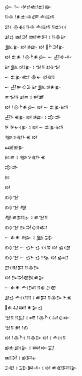 <div class='block'>
<div class='line'>𒅎 𒁹𒀸𒋩𒄑𒅗𒆗𒅔</div>
<div class='line'>𒀀𒈾 𒁹𒀭𒉺𒈾𒂇 𒋀𒅀</div>
<div class='line'>𒇻𒌋 𒁲𒈬 𒀀𒈾 𒋀𒅀 𒀀𒆗𒌋𒌋</div>
<div class='line'>𒋗𒌓 𒀜𒋫 𒌅𒌑𒁕 𒑱 𒀀𒆠𒄿</div>
<div class='line'>𒆥𒉌 𒊭 𒈗 𒊭 𒋻𒋫𒉌</div>
<div class='line'>𒊭 𒉺𒀭 𒁹𒁲𒋻𒀭𒅎 𒀸 𒌷𒄵𒋾</div>
<div class='line'>𒄿𒆥𒁀𒋙𒉌 𒑱 𒈠𒀀 𒋳𒈠</div>
<div class='line'>𒀸 𒉺𒉌𒅗 𒆠𒉡 𒋼𒊏𒋙</div>
<div class='line'>𒀸 𒌷𒊓𒄭𒊒 𒄿𒆥𒁀𒀭𒉌</div>
<div class='line'>𒌑𒈠𒀀 𒋗𒌑 𒑱 𒂍𒋢</div>
<div class='line'>𒊭 𒁹𒁲𒋻𒀭𒅎 𒊭 𒀸 𒉺𒉌𒅀</div>
<div class='line'>𒌷𒈨𒌍𒉌 𒊭 𒈗 𒑱 𒄠𒈥</div>
<div class='line'>𒃻 𒃻𒉡𒌋𒉌 𒑱 𒊭 𒀸 𒉺𒉌𒅀</div>
<div class='line'>𒀲𒆳𒊏𒈨𒌍 𒊭</div>
<div class='line'>𒍢𒂊𒉌</div>
<div class='line'>𒄿𒌑 𒑱 𒀲𒆳𒊏𒈨𒌍</div>
<div class='line'>𒄠𒈥</div>
<div class='line'>𒄿</div>
<div class='line'>𒊭</div>
<div class='line'>𒋳𒈠</div>
<div class='line'>𒋳𒈠 𒆷</div>
<div class='line'>𒆷 𒌑𒁕𒋙𒉡 𒑱 𒌑𒈠𒀀</div>
<div class='line'>𒋳𒈠 𒄿𒋫𒌒𒍝𒅗</div>
<div class='line'>𒀸 𒉺𒀭 𒈗 𒑱 𒆥𒁉</div>
<div class='line'>𒋳𒈠 𒀸 𒌓𒈨 𒌓 𒌋𒌋𒐊 𒊭 𒌗𒌋𒌆</div>
<div class='line'>𒋳𒈠 𒀸 𒌓𒈨 𒌓 𒁹𒆚 𒊭 𒌗𒀊</div>
<div class='line'>𒇻𒌋𒊑𒁕 𒀀𒆠𒄿</div>
<div class='line'>𒊭 𒄿𒋫𒊏𒍮𒌑𒉌</div>
<div class='line'>𒀸 𒉺𒀭 𒋀𒅀 𒀀𒄯 𒊒𒊏</div>
<div class='line'>𒋗𒌓 𒋀𒌋𒀀𒀀 𒑱 𒌑𒁕 𒀀𒆠𒄿 𒈨𒌍</div>
<div class='line'>𒉺𒄷𒌅 𒀭𒉌𒌓</div>
<div class='line'>𒈠𒀀 𒀀𒌨 𒑱 𒋬 𒁹𒁲𒋻𒌋 𒁺𒌒𒁍</div>
<div class='line'>𒈠𒀀 𒂍 𒁹𒁓</div>
<div class='line'>𒊭 𒁹𒁲𒋻𒌋 𒀀𒆠𒄿 𒊭 𒑱 𒋀𒌋𒀀</div>
<div class='line'>𒂊𒉺𒋗𒌋𒉌 𒑱 𒇷𒁍𒍑</div>
<div class='line'>𒀜𒋫 𒑱 𒂊𒁕𒉡</div>
<div class='line'>𒊒𒊏 𒑱 𒁉𒀉𒋾 𒑱 𒊭 𒌑𒊏𒁕𒀀𒉌</div>
</div>